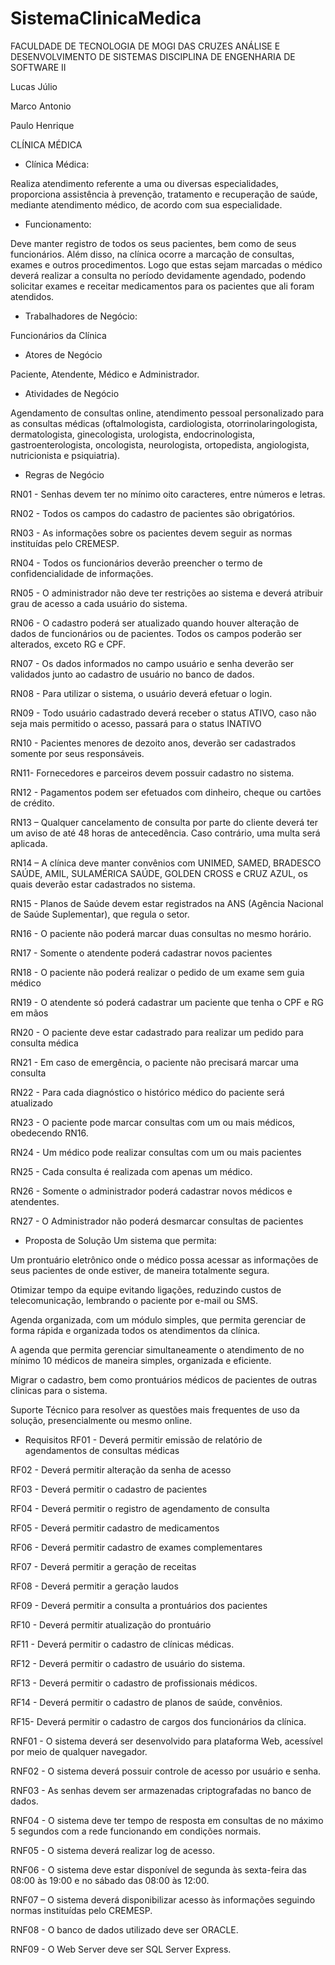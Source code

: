 # SistemaClinicaMedica

FACULDADE DE TECNOLOGIA DE MOGI DAS CRUZES
ANÁLISE E DESENVOLVIMENTO DE SISTEMAS
DISCIPLINA DE ENGENHARIA DE SOFTWARE II 

Lucas Júlio

Marco Antonio

Paulo Henrique



CLÍNICA MÉDICA

-  Clínica Médica:

Realiza atendimento referente a uma ou diversas  especialidades, proporciona assistência   à prevenção, tratamento e recuperação de saúde, mediante atendimento médico, de acordo com sua especialidade.

- Funcionamento:

Deve manter registro de todos os seus pacientes, bem como de seus funcionários. Além disso, na clínica ocorre a marcação de consultas, exames e outros procedimentos.  Logo que estas sejam marcadas o médico deverá realizar a consulta no período devidamente agendado, podendo solicitar exames e receitar medicamentos para os pacientes que ali foram atendidos.

- Trabalhadores de Negócio:

Funcionários da Clínica

- Atores de Negócio

Paciente, Atendente, Médico e Administrador.

- Atividades de Negócio

Agendamento de consultas online, atendimento pessoal personalizado para as consultas médicas (oftalmologista, cardiologista, otorrinolaringologista, dermatologista, ginecologista, urologista, endocrinologista, gastroenterologista, oncologista, neurologista, ortopedista, angiologista, nutricionista e psiquiatria).


- Regras de Negócio

RN01 - Senhas devem ter no mínimo oito caracteres, entre números e letras.

RN02 - Todos os campos do cadastro de pacientes são obrigatórios.

RN03 - As informações sobre os pacientes devem seguir as normas instituídas pelo CREMESP.

RN04 - Todos os funcionários deverão preencher o termo de confidencialidade de informações.

RN05 - O administrador não deve ter restrições ao sistema e deverá atribuir grau de acesso a cada usuário do sistema.

RN06 - O cadastro poderá ser atualizado quando houver alteração de dados de funcionários ou de pacientes. Todos os campos poderão ser alterados, exceto RG e CPF.

RN07 - Os dados informados no campo usuário e senha deverão ser validados junto ao cadastro de usuário no banco de dados. 

RN08 - Para utilizar o sistema, o usuário deverá efetuar o login.

RN09 - Todo usuário cadastrado deverá receber o status ATIVO, caso não seja mais permitido o acesso, passará para o status INATIVO

RN10 - Pacientes menores de dezoito anos, deverão ser cadastrados somente por seus responsáveis.

RN11- Fornecedores e parceiros devem possuir cadastro no sistema.

RN12 - Pagamentos podem ser efetuados com dinheiro, cheque ou cartões de crédito.

RN13 – Qualquer cancelamento de consulta por parte do cliente deverá ter um aviso de até   48 horas de antecedência. Caso contrário, uma multa será aplicada.

RN14 – A clínica deve manter convênios com UNIMED, SAMED, BRADESCO SAÚDE, AMIL, SULAMÉRICA SAÚDE, GOLDEN CROSS e CRUZ AZUL, os quais deverão estar cadastrados no sistema.

RN15 - Planos de Saúde devem estar registrados na ANS (Agência Nacional de Saúde Suplementar), que regula o setor.

RN16 - O paciente não poderá marcar duas consultas no mesmo horário.

RN17 - Somente o atendente poderá cadastrar novos pacientes

RN18 - O paciente não poderá realizar o pedido de um exame sem guia médico

RN19 - O atendente só poderá cadastrar um paciente que tenha o CPF e RG em mãos

RN20 - O paciente deve estar cadastrado para realizar um pedido para consulta médica

RN21 - Em caso de emergência, o paciente não precisará marcar uma consulta

RN22 - Para cada diagnóstico o histórico médico do paciente será atualizado

RN23 - O paciente pode marcar consultas com um ou mais médicos, obedecendo RN16.

RN24 - Um médico pode realizar consultas com um ou mais pacientes

RN25 - Cada consulta é realizada com apenas um médico.

RN26 - Somente o administrador poderá cadastrar novos médicos e atendentes.

RN27 - O Administrador não poderá desmarcar consultas de pacientes

- Proposta de Solução
Um sistema que permita:

Um prontuário eletrônico onde o médico possa acessar as informações de seus pacientes de onde estiver, de maneira totalmente segura.

Otimizar tempo da equipe evitando ligações, reduzindo custos de telecomunicação, lembrando o paciente por e-mail ou SMS.

Agenda organizada, com um módulo simples, que permita gerenciar de forma rápida e organizada todos os atendimentos da clínica.

A agenda que permita gerenciar simultaneamente o atendimento de no mínimo 10 médicos de maneira simples, organizada e eficiente.

Migrar o cadastro, bem como prontuários médicos de pacientes de outras clinicas para o sistema.

Suporte Técnico para resolver as questões mais frequentes de uso da solução, presencialmente ou mesmo online.

- Requisitos
RF01 - Deverá permitir emissão de relatório de agendamentos de consultas médicas

RF02 - Deverá permitir alteração da senha de acesso

RF03 - Deverá permitir o cadastro de pacientes

RF04 - Deverá permitir o registro de agendamento de consulta

RF05 - Deverá permitir cadastro de medicamentos

RF06 - Deverá permitir cadastro de exames complementares

RF07 - Deverá permitir a geração de receitas

RF08 - Deverá permitir a geração laudos

RF09 - Deverá permitir a consulta a prontuários dos pacientes

RF10 - Deverá permitir atualização do prontuário

RF11 - Deverá permitir o cadastro de clínicas médicas.

RF12 - Deverá permitir o cadastro de usuário do sistema.

RF13 - Deverá permitir o cadastro de profissionais médicos.

RF14 - Deverá permitir o cadastro de planos de saúde, convênios.

RF15- Deverá permitir o cadastro de cargos dos funcionários da clínica.

RNF01 - O sistema deverá ser desenvolvido para plataforma Web, acessível por meio de qualquer navegador.

RNF02 - O sistema deverá possuir controle de acesso por usuário e senha.

RNF03 - As senhas devem ser armazenadas criptografadas no banco de dados.

RNF04 - O sistema deve ter tempo de resposta em consultas de no máximo 5 segundos com a rede funcionando   em condições normais.

RNF05 - O sistema deverá realizar log de acesso.

RNF06 - O sistema deve estar disponível de segunda às sexta-feira das 08:00 às 19:00 e no sábado das 08:00 às 12:00. 

RNF07 – O sistema deverá disponibilizar acesso às informações seguindo normas instituídas pelo CREMESP.

RNF08 - O banco de dados utilizado deve ser ORACLE.

RNF09 - O Web Server deve ser SQL Server Express.
